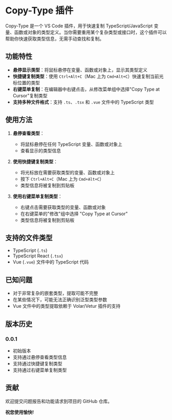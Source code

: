 # Copy-Type 插件

Copy-Type 是一个 VS Code 插件，用于快速复制 TypeScript/JavaScript 变量、函数或对象的类型定义。当你需要重用某个复杂类型或接口时，这个插件可以帮助你快速获取类型信息，无需手动查找和复制。

## 功能特性

- **悬停显示类型**：将鼠标悬停在变量、函数或对象上，显示其类型定义
- **快捷键复制类型**：使用 `Ctrl+Alt+C`（Mac 上为 `Cmd+Alt+C`）快速复制当前光标位置的类型
- **右键菜单复制**：在编辑器中右键点击，从修改菜单组中选择"Copy Type at Cursor"复制类型
- **支持多种文件格式**：支持 `.ts`、`.tsx` 和 `.vue` 文件中的 TypeScript 类型

## 使用方法

1. **悬停查看类型**：
   - 将鼠标悬停在任何 TypeScript 变量、函数或对象上
   - 查看显示的类型信息

2. **使用快捷键复制类型**：
   - 将光标放在需要获取类型的变量、函数或对象上
   - 按下 `Ctrl+Alt+C`（Mac 上为 `Cmd+Alt+C`）
   - 类型信息将被复制到剪贴板

3. **使用右键菜单复制类型**：
   - 右键点击需要获取类型的变量、函数或对象
   - 在右键菜单的"修改"组中选择 "Copy Type at Cursor"
   - 类型信息将被复制到剪贴板

## 支持的文件类型

- TypeScript (`.ts`)
- TypeScript React (`.tsx`)
- Vue (`.vue`) 文件中的 TypeScript 代码

## 已知问题

- 对于非常复杂的嵌套类型，提取可能不完整
- 在某些情况下，可能无法正确识别泛型类型参数
- Vue 文件中的类型提取依赖于 Volar/Vetur 插件的支持

## 版本历史

### 0.0.1

- 初始版本
- 支持通过悬停查看类型信息
- 支持通过快捷键复制类型
- 支持通过右键菜单复制类型

## 贡献

欢迎提交问题报告和功能请求到项目的 GitHub 仓库。

**祝您使用愉快!**
